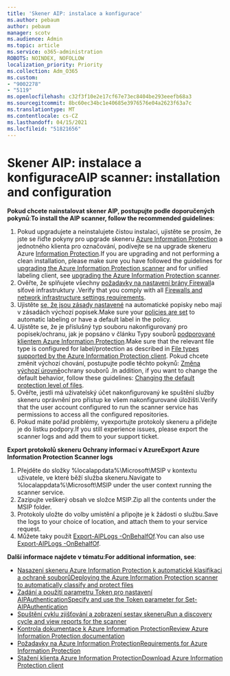 ```yaml
---
title: 'Skener AIP: instalace a konfigurace'
ms.author: pebaum
author: pebaum
manager: scotv
ms.audience: Admin
ms.topic: article
ms.service: o365-administration
ROBOTS: NOINDEX, NOFOLLOW
localization_priority: Priority
ms.collection: Adm_O365
ms.custom:
- "9002278"
- "5119"
ms.openlocfilehash: c32f3f10e2e17cf67e73ec8404be293eeefb68a3
ms.sourcegitcommit: 8bc60ec34bc1e40685e3976576e04a2623f63a7c
ms.translationtype: MT
ms.contentlocale: cs-CZ
ms.lasthandoff: 04/15/2021
ms.locfileid: "51821656"
---
```

# <a name="aip-scanner-installation-and-configuration"></a><span data-ttu-id="efea5-102">Skener AIP: instalace a konfigurace</span><span class="sxs-lookup"><span data-stu-id="efea5-102">AIP scanner: installation and configuration</span></span>

<span data-ttu-id="efea5-103">**Pokud chcete nainstalovat skener AIP, postupujte podle doporučených pokynů**:</span><span class="sxs-lookup"><span data-stu-id="efea5-103">**To install the AIP scanner, follow the recommended guidelines**:</span></span>

1. <span data-ttu-id="efea5-104">Pokud upgradujete a neinstalujete čistou instalaci, ujistěte se prosím, že jste se řiďte pokyny pro upgrade skeneru [Azure Information Protection](https://docs.microsoft.com/azure/information-protection/rms-client/client-admin-guide#upgrading-the-azure-information-protection-scanner) a jednotného klienta pro označování, podívejte se na upgrade skeneru Azure [Information Protection](https://docs.microsoft.com/azure/information-protection/rms-client/clientv2-admin-guide#upgrading-the-azure-information-protection-scanner).</span><span class="sxs-lookup"><span data-stu-id="efea5-104">If you are upgrading and not performing a clean installation, please make sure you have followed the guidelines for [upgrading the Azure Information Protection scanner](https://docs.microsoft.com/azure/information-protection/rms-client/client-admin-guide#upgrading-the-azure-information-protection-scanner) and for unified labeling client, see [upgrading the Azure Information Protection scanner](https://docs.microsoft.com/azure/information-protection/rms-client/clientv2-admin-guide#upgrading-the-azure-information-protection-scanner).</span></span>
2. <span data-ttu-id="efea5-105">Ověřte, že splňujete všechny [požadavky na nastavení brány Firewall](https://docs.microsoft.com/azure/information-protection/requirements#firewalls-and-network-infrastructure)a síťové infrastruktury .</span><span class="sxs-lookup"><span data-stu-id="efea5-105">Verify that you comply with all [Firewalls and network infrastructure settings requirements](https://docs.microsoft.com/azure/information-protection/requirements#firewalls-and-network-infrastructure).</span></span>
3. <span data-ttu-id="efea5-106">Ujistěte [se, že jsou zásady nastavené](https://docs.microsoft.com/azure/information-protection/configure-policy) na automatické popisky nebo mají v zásadách výchozí popisek.</span><span class="sxs-lookup"><span data-stu-id="efea5-106">Make sure your [policies are set](https://docs.microsoft.com/azure/information-protection/configure-policy) to automatic labeling or have a default label in the policy.</span></span>
4. <span data-ttu-id="efea5-107">Ujistěte se, že je příslušný typ souboru nakonfigurovaný pro popisek/ochranu, jak je popsáno v článku Typy souborů [podporované klientem Azure Information Protection](https://docs.microsoft.com/azure/information-protection/rms-client/client-admin-guide-file-types#supported-file-types-for-classification-and-protection).</span><span class="sxs-lookup"><span data-stu-id="efea5-107">Make sure that the relevant file type is configured for label/protection as described in [File types supported by the Azure Information Protection client](https://docs.microsoft.com/azure/information-protection/rms-client/client-admin-guide-file-types#supported-file-types-for-classification-and-protection).</span></span> <span data-ttu-id="efea5-108">Pokud chcete změnit výchozí chování, postupujte podle těchto pokynů: [Změna výchozí úrovně](https://docs.microsoft.com/azure/information-protection/rms-client/client-admin-guide-file-types#changing-the-default-protection-level-of-files)ochrany souborů .</span><span class="sxs-lookup"><span data-stu-id="efea5-108">In addition, if you want to change the default behavior, follow these guidelines: [Changing the default protection level of files](https://docs.microsoft.com/azure/information-protection/rms-client/client-admin-guide-file-types#changing-the-default-protection-level-of-files).</span></span>
5. <span data-ttu-id="efea5-109">Ověřte, jestli má uživatelský účet nakonfigurovaný ke spuštění služby skeneru oprávnění pro přístup ke všem nakonfigurované úložišti.</span><span class="sxs-lookup"><span data-stu-id="efea5-109">Verify that the user account configured to run the scanner service has permissions to access all the configured repositories.</span></span>
6. <span data-ttu-id="efea5-110">Pokud máte pořád problémy, vyexportujte protokoly skeneru a přidejte je do lístku podpory.</span><span class="sxs-lookup"><span data-stu-id="efea5-110">If you still experience issues, please export the scanner logs and add them to your support ticket.</span></span>

<span data-ttu-id="efea5-111">**Export protokolů skeneru Ochrany informací v Azure**</span><span class="sxs-lookup"><span data-stu-id="efea5-111">**Export Azure Information Protection Scanner logs**</span></span>

1. <span data-ttu-id="efea5-112">Přejděte do složky %localappdata%\Microsoft\MSIP v kontextu uživatele, ve které běží služba skeneru.</span><span class="sxs-lookup"><span data-stu-id="efea5-112">Navigate to %localappdata%\Microsoft\MSIP under the user context running the scanner service.</span></span>
2. <span data-ttu-id="efea5-113">Zazipujte veškerý obsah ve složce MSIP.</span><span class="sxs-lookup"><span data-stu-id="efea5-113">Zip all the contents under the MSIP folder.</span></span>
3. <span data-ttu-id="efea5-114">Protokoly uložte do volby umístění a připojte je k žádosti o službu.</span><span class="sxs-lookup"><span data-stu-id="efea5-114">Save the logs to your choice of location, and attach them to your service request.</span></span>
4. <span data-ttu-id="efea5-115">Můžete taky použít [Export-AIPLogs -OnBehalfOf](https://docs.microsoft.com/powershell/module/azureinformationprotection/export-aiplogs?view=azureipps).</span><span class="sxs-lookup"><span data-stu-id="efea5-115">You can also use [Export-AIPLogs -OnBehalfOf](https://docs.microsoft.com/powershell/module/azureinformationprotection/export-aiplogs?view=azureipps).</span></span>

<span data-ttu-id="efea5-116">**Další informace najdete v tématu**:</span><span class="sxs-lookup"><span data-stu-id="efea5-116">**For additional information, see**:</span></span>
- [<span data-ttu-id="efea5-117">Nasazení skeneru Azure Information Protection k automatické klasifikaci a ochraně souborů</span><span class="sxs-lookup"><span data-stu-id="efea5-117">Deploying the Azure Information Protection scanner to automatically classify and protect files</span></span>](https://docs.microsoft.com/azure/information-protection/deploy-aip-scanner)
- [<span data-ttu-id="efea5-118">Zadání a použití parametru Token pro nastavení AIPAuthentication</span><span class="sxs-lookup"><span data-stu-id="efea5-118">Specify and use the Token parameter for Set-AIPAuthentication</span></span>](https://docs.microsoft.com/azure/information-protection/rms-client/client-admin-guide-powershell#specify-and-use-the-token-parameter-for-set-aipauthentication)
- [<span data-ttu-id="efea5-119">Spuštění cyklu zjišťování a zobrazení sestav skeneru</span><span class="sxs-lookup"><span data-stu-id="efea5-119">Run a discovery cycle and view reports for the scanner</span></span>](https://docs.microsoft.com/azure/information-protection/deploy-aip-scanner#run-a-discovery-cycle-and-view-reports-for-the-scanner)
- [<span data-ttu-id="efea5-120">Kontrola dokumentace k Azure Information Protection</span><span class="sxs-lookup"><span data-stu-id="efea5-120">Review Azure Information Protection documentation</span></span>](https://docs.microsoft.com/azure/information-protection/what-is-information-protection)
- [<span data-ttu-id="efea5-121">Požadavky na Azure Information Protection</span><span class="sxs-lookup"><span data-stu-id="efea5-121">Requirements for Azure Information Protection</span></span>](https://docs.microsoft.com/azure/information-protection/get-started/requirements)
- [<span data-ttu-id="efea5-122">Stažení klienta Azure Information Protection</span><span class="sxs-lookup"><span data-stu-id="efea5-122">Download Azure Information Protection client</span></span>](https://www.microsoft.com/download/details.aspx?id=53018)
